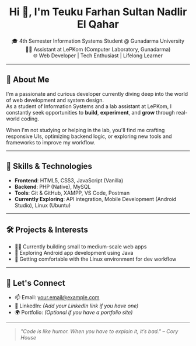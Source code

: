 <h1 align="center">Hi 👋, I'm Teuku Farhan Sultan Nadlir El Qahar</h1>
<p align="center">
  🎓 4th Semester Information Systems Student @ Gunadarma University  
  <br>
  🧑‍💻 Assistant at LePKom (Computer Laboratory, Gunadarma)  
  <br>
  🌐 Web Developer | Tech Enthusiast | Lifelong Learner  
</p>

---

## 🚀 About Me

I'm a passionate and curious developer currently diving deep into the world of web development and system design.  
As a student of Information Systems and a lab assistant at LePKom, I constantly seek opportunities to **build**, **experiment**, and **grow** through real-world coding.

When I'm not studying or helping in the lab, you'll find me crafting responsive UIs, optimizing backend logic, or exploring new tools and frameworks to improve my workflow.

---

## 🧠 Skills & Technologies

- **Frontend**: HTML5, CSS3, JavaScript (Vanilla)
- **Backend**: PHP (Native), MySQL
- **Tools**: Git & GitHub, XAMPP, VS Code, Postman
- **Currently Exploring**: API integration, Mobile Development (Android Studio), Linux (Ubuntu)

---

## 🛠️ Projects & Interests

- 👨‍💻 Currently building small to medium-scale web apps
- 📱 Exploring Android app development using Java
- 🐧 Getting comfortable with the Linux environment for dev workflow

---

## 🤝 Let's Connect

- 📫 Email: [your.email@example.com](mailto:your.email@example.com)
- 💼 LinkedIn: *(Add your LinkedIn link if you have one)*
- 🌍 Portfolio: *(Optional if you have a portfolio site)*

---

> *"Code is like humor. When you have to explain it, it’s bad." – Cory House*

